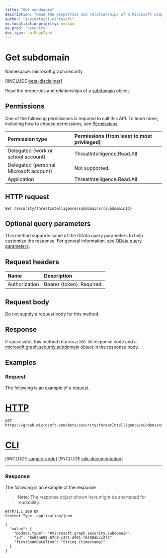 ```yaml
---
title: "Get subdomain"
description: "Read the properties and relationships of a Microsoft Graph security subdomain object."
author: "joerattazzi-microsoft"
ms.localizationpriority: medium
ms.prod: "security"
doc_type: apiPageType
---
```


# Get subdomain

Namespace: microsoft.graph.security

[!INCLUDE [beta-disclaimer](../../includes/beta-disclaimer.md)]

Read the properties and relationships of a [subdomain](../resources/security-subdomain.md) object.

## Permissions

One of the following permissions is required to call this API. To learn more, including how to choose permissions, see [Permissions](/graph/permissions-reference).

| Permission type                        | Permissions (from least to most privileged) |
| :------------------------------------- | :------------------------------------------ |
| Delegated (work or school account)     | ThreatIntelligence.Read.All                 |
| Delegated (personal Microsoft account) | Not supported.                              |
| Application                            | ThreatIntelligence.Read.All                 |

## HTTP request

<!-- {
  "blockType": "ignored"
}
-->

```http
GET /security/threatIntelligence/subdomains/{subdomainId}
```

## Optional query parameters

This method supports some of the OData query parameters to help customize the response. For general information, see [OData query parameters](/graph/query-parameters).

## Request headers

| Name          | Description               |
| :------------ | :------------------------ |
| Authorization | Bearer {token}. Required. |

## Request body

Do not supply a request body for this method.

## Response

If successful, this method returns a `200 OK` response code and a [microsoft.graph.security.subdomain](../resources/security-subdomain.md) object in the response body.

## Examples

### Request

The following is an example of a request.

# [HTTP](#tab/http)
<!-- {
  "blockType": "request",
  "name": "get_subdomain",
  "sampleKeys": ["bG9naW4uY29udG9zby5jb20kJGNvbnRvc28uY29t"]
}
-->

```msgraph-interactive
GET https://graph.microsoft.com/beta/security/threatIntelligence/subdomains/bG9naW4uY29udG9zby5jb20kJGNvbnRvc28uY29t
```

# [CLI](#tab/cli)
[!INCLUDE [sample-code](../includes/snippets/cli/get-subdomain-cli-snippets.md)]
[!INCLUDE [sdk-documentation](../includes/snippets/snippets-sdk-documentation-link.md)]

---

### Response

The following is an example of the response

> **Note:** The response object shown here might be shortened for readability.

<!-- {
  "blockType": "response",
  "truncated": true,
  "@odata.type": "microsoft.graph.security.subdomain"
}
-->

```http
HTTP/1.1 200 OK
Content-Type: application/json

{
  "value": {
    "@odata.type": "#microsoft.graph.security.subdomain",
    "id": "8e03a695-67c8-c371-d901-f6f88dbcc2f4",
    "firstSeenDateTime": "String (timestamp)"
  }
}
```
